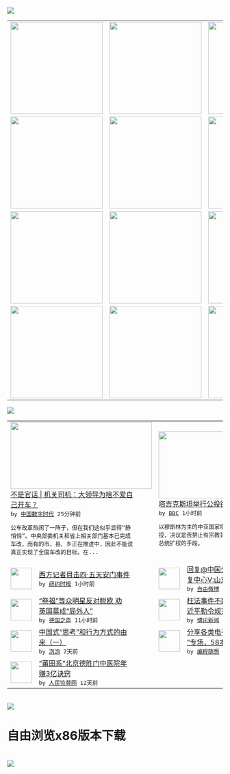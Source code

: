 

<a href="https://github.com/greatfire/z/raw/master/FreeBrowser.apk"><img src="https://raw.githubusercontent.com/greatfire/wiki/master/x/header.png" /></a><table><tr><td width="262" align="center" valign="center"><a href="https://github.com/greatfire/wiki/wiki/nyt" title="纽约时报中文网 国际纵览"><img src="https://raw.githubusercontent.com/greatfire/wiki/master/x/nyt_flag.png" width="215"/></a></td><td width="262" align="center" valign="center"><a href="https://github.com/greatfire/wiki/wiki/dw" title=""><img src="https://raw.githubusercontent.com/greatfire/wiki/master/x/dw_flag.png" width="215"/></a></td><td width="262" align="center" valign="center"><a href="https://github.com/greatfire/wiki/wiki/rmjd" title=""><img src="https://raw.githubusercontent.com/greatfire/wiki/master/x/rmjd_flag.png" width="215"/></a></td></tr><tr><td width="262" align="center" valign="center"><a href="https://github.com/paopaonetizen/website" title="泡泡 - 未经审查的互联网信息"><img src="https://raw.githubusercontent.com/greatfire/wiki/master/x/pp_flag.png" width="215"/></a></td><td width="262" align="center" valign="center"><a href="https://github.com/getlantern/mirror" title="以及自由微博和GreatFire.org官方中文论坛"><img src="https://raw.githubusercontent.com/greatfire/wiki/master/x/lantern_flag.png" width="215"/></a></td><td width="262" align="center" valign="center"><a href="https://github.com/cdtmirrors/m/" title=""><img src="https://raw.githubusercontent.com/greatfire/wiki/master/x/cdt_flag.png" width="215"/></a></td></tr><tr><td width="262" align="center" valign="center"><a href="https://github.com/program-think/blog" title="编程随想的博客"><img src="https://raw.githubusercontent.com/greatfire/wiki/master/x/pt_flag.png" width="215"/></a></td><td width="262" align="center" valign="center"><a href="https://github.com/greatfire/wiki/wiki/bbc" title=""><img src="https://raw.githubusercontent.com/greatfire/wiki/master/x/bbc_flag.png" width="215"/></a></td><td width="262" align="center" valign="center"><a href="https://github.com/freeweibo/s" title="自由微博 - 匿名和不受屏蔽的新浪微博搜索"><img src="https://raw.githubusercontent.com/greatfire/wiki/master/x/fw_flag.png" width="215"/></a></td></tr><tr><td width="262" align="center" valign="center"><a href="https://github.com/greatfire/wiki/wiki/google" title=""><img src="https://raw.githubusercontent.com/greatfire/wiki/master/x/google_flag.png" width="215"/></a></td><td width="262" align="center" valign="center"><a href="https://github.com/bxnews/boxun" title=""><img src="https://raw.githubusercontent.com/greatfire/wiki/master/x/bx_flag.png" width="215"/></a></td><td width="262" align="center" valign="center"><a href="https://github.com/greatfire/wiki/wiki/open-source" title="欢迎访问GreatFire.org开发者项目网站"><img src="https://raw.githubusercontent.com/greatfire/wiki/master/x/open-source_flag.png" width="215"/></a></td></tr></table><img src="https://raw.githubusercontent.com/greatfire/wiki/master/x/newsfeed text.png" /><table cols="4"><tr><td colspan="2" width="380"><a href="http://feedproxy.google.com/~r/chinadigitaltimes/IyPt/~3/iwdAfBNJVdc/"><img src="http://i0.wp.com/chinadigitaltimes.net/chinese/files/2016/05/%E5%85%AC%E8%BD%A6%E6%94%B9%E9%9D%A9.jpg?resize=495%2C373" width="330" height="156"/></a></br><a href="http://feedproxy.google.com/~r/chinadigitaltimes/IyPt/~3/iwdAfBNJVdc/">不是官话 | 机关司机：大领导为啥不爱自<br/>己开车？</a></br><kbd> by <a href="http://chinadigitaltimes.net/chinese/">中国数字时代</a> 25分钟前 </kbd></br><pre>公车改革热闹了一阵子，但在我们这似乎显得“静<br/>悄悄”。中央部委机关和省上相关部门基本已完成<br/>车改，而有的市、县、乡正在推进中，因此不能说<br/>真正实现了全国车改的目标。在...</pre></td><td colspan="2" width="380"><a href="http://www.bbc.com/zhongwen/simp/world/2016/05/160522_tajikistan_referendum"><img src="https://raw.githubusercontent.com/greatfire/wiki/master/x/bbc_logo_b.png" width="330" height="156"/></a></br><a href="http://www.bbc.com/zhongwen/simp/world/2016/05/160522_tajikistan_referendum">塔吉克斯坦举行公投欲禁止宗教背景政党运作</a></br><kbd> by <a href="http://www.bbc.co.uk/zhongwen/simp">BBC</a> 1小时前 </kbd></br><pre>以穆斯林为主的中亚国家塔吉克斯坦在周日举行公<br/>投，决议是否禁止有宗教背景的政党，这被视为是<br/>总统扩权的手段。</pre></td></tr><tr><td><img src="https://static01.nyt.com/images/2016/05/20/admin/cn-riot/cn-riot-articleInline.png" width="50" height="50"/></td><td width="280"><a href="https://d7odklm2qes9e.cloudfront.net/china/20160522/c22beijingriots-1976/">西方记者目击四·五天安门事件</a></br><kbd> by <a href="http://m.cn.nytimes.com/">纽约时报</a> 1小时前 </kbd></td><td><img src="http://ww3.sinaimg.cn/large/53a7ac51jw1f440603xixj20f00qoq69.jpg" width="50" height="50"/></td><td width="280"><a href="https://freeweibo.com/weibo/3977904725430189">回复@中国公知精神病及脑残康<br/>复中心V:山东人不闹就...</a></br><kbd> by <a href="https://freeweibo.com/">自由微博</a> 1小时前 </kbd></td></tr><tr><td><img src="http://www.dw.com/image/0,,18973388_302,00.jpg" width="50" height="50"/></td><td width="280"><a href="http://dw.com/p/1IsP9?maca=chi-GK-text-greatfire-all-chinese-15625-xml-mrss">“卷福”等众明星反对脱欧 劝<br/>英国莫成“局外人”</a></br><kbd> by <a href="http://dw.de">德国之声</a> 11小时前 </kbd></td><td><img src="http://www.boxun.com/news/images/2016/05/201605212222china1.jpg" width="50" height="50"/></td><td width="280"><a href="http://www.boxun.com/news/gb/china/2016/05/201605212222.shtml">枉法事件不断：公安部大改组习<br/>近平勒令规范办案</a></br><kbd> by <a href="http://www.boxun.com">博讯新闻</a> 1天前 </kbd></td></tr><tr><td><img src="https://raw.githubusercontent.com/greatfire/wiki/master/x/pp_logo.png" width="50" height="50"/></td><td width="280"><a href="https://pao-pao.net/article/698">中国式“思考”和行为方式的由<br/>来（一）</a></br><kbd> by <a href="https://pao-pao.net">泡泡</a> 2天前 </kbd></td><td><img src="https://raw.githubusercontent.com/greatfire/wiki/master/x/pt_logo.png" width="50" height="50"/></td><td width="280"><a href="http://feedproxy.google.com/~r/programthink/~3/gW7pAXwOLyA/share-books.html">分享各类电子书（“TXT格式<br/>”专场，58本）</a></br><kbd> by <a href="http://program-think.blogspot.com">编程随想</a> 2天前 </kbd></td></tr><tr><td><img src="http://www.rmjdw.com/uploads/160510/3-1605102102421C.jpg" width="50" height="50"/></td><td width="280"><a href="http://www.rmjdw.com//tebiebaodao/20160510/15526.html">“莆田系”北京德胜门中医院年<br/>赚3亿诀窍 </a></br><kbd> by <a href="http://www.rmjdw.com/">人民监督网</a> 12天前 </kbd></td></table></br><a href="https://github.com/greatfire/z/raw/master/FreeBrowser.apk"><img src="https://raw.githubusercontent.com/greatfire/wiki/master/x/download app.png" /></a><h1>自由浏览x86版本下载<h1><a href="https://github.com/greatfire/z/raw/master/FreeBrowser-x86.apk"><img src="https://raw.githubusercontent.com/greatfire/images/master/fb86.qr.png" /></a>